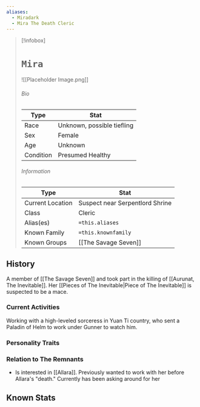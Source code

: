 ```yaml
---
aliases:
  - Miradark
  - Mira The Death Cleric
---
```




> [!infobox]
> # `Mira` 
> ![[Placeholder Image.png]]
> ###### Bio
> Type |  Stat |
> ---|---|
> Race | Unknown, possible tiefling | 
> Sex | Female  | 
> Age | Unknown|
> Condition | Presumed Healthy |
> ######  Information
> Type |  Stat |
> ---|---|
> Current Location | Suspect near Serpentlord Shrine |
> Class | Cleric |
> Alias(es) | `=this.aliases` |
> Known Family |`=this.knownfamily` |
> Known Groups | [[The Savage Seven]]  |
 

## History
A member of [[The Savage Seven]] and took part in the killing of [[Aurunat, The Inevitable]]. Her [[Pieces of The Inevitable|Piece of The Inevitable]] is suspected to be a mace.

### Current Activities
Working with a high-leveled sorceress in Yuan Ti country, who sent a Paladin of Helm to work under Gunner to watch him.

### Personality Traits

### Relation to The Remnants 
- Is interested in [[Allara]]. Previously wanted to work with her before Allara's "death." Currently has been asking around for her 

## Known Stats
